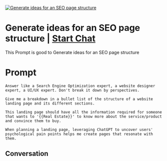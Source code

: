 
[![Generate ideas for an SEO page structure](https://flow-prompt-covers.s3.us-west-1.amazonaws.com/icon/vintage/vint_4.png)](https://gptcall.net/chat.html?data=%7B%22contact%22%3A%7B%22id%22%3A%22bpPFYG6qkZK-YmzrrS_j6%22%2C%22flow%22%3Atrue%7D%7D)
# Generate ideas for an SEO page structure | [Start Chat](https://gptcall.net/chat.html?data=%7B%22contact%22%3A%7B%22id%22%3A%22bpPFYG6qkZK-YmzrrS_j6%22%2C%22flow%22%3Atrue%7D%7D)
This Prompt is good to Generate ideas for an SEO page structure

# Prompt

```
Answer like a Search Engine Optimization expert, a website designer expert, a UI/UX expert. Don't break it down by perspectives.

Give me a breakdown in a bullet list of the structure of a website landing page and its different sections.

This landing page should have all the information required for someone that wants to '{{Real Estate}}' to know more about the service/product and convince them to buy.

When planning a landing page, leveraging ChatGPT to uncover users' psychological pain points helps me create pages that resonate with them.
```

## Conversation




